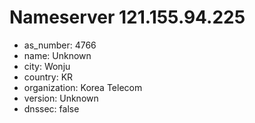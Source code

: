 # Nameserver 121.155.94.225

* as_number: 4766
* name: Unknown
* city: Wonju
* country: KR
* organization: Korea Telecom
* version: Unknown
* dnssec: false
